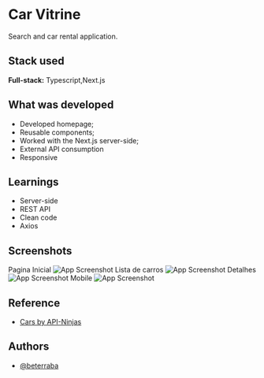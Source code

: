 
# Car Vitrine

Search and car rental application.


## Stack used

**Full-stack:** Typescript,Next.js


## What was developed

- Developed homepage;
- Reusable components;
- Worked with the Next.js server-side;
- External API consumption
- Responsive 

## Learnings

- Server-side
- REST API
- Clean code
- Axios


## Screenshots

Pagina Inicial
![App Screenshot](https://via.placeholder.com/468x300?text=App+Screenshot+Here)
Lista de carros
![App Screenshot](https://via.placeholder.com/468x300?text=App+Screenshot+Here)
Detalhes
![App Screenshot](https://via.placeholder.com/468x300?text=App+Screenshot+Here)
Mobile
![App Screenshot](https://via.placeholder.com/468x300?text=App+Screenshot+Here)


## Reference

 - [Cars by API-Ninjas](https://rapidapi.com/apininjas/api/cars-by-api-ninjas)


## Authors

- [@beterraba](https://www.github.com/beterrabaA)

